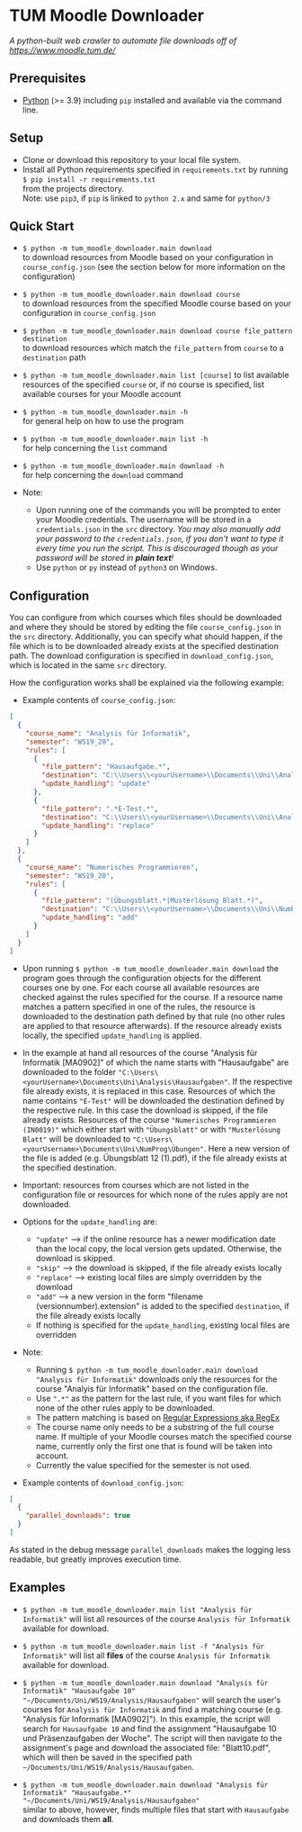 # TUM Moodle Downloader

*A python-built web crawler to automate file downloads off of
https://www.moodle.tum.de/*

Prerequisites
---

* [Python](https://www.python.org/) (>= 3.9) including `pip` installed and available via the command line.

Setup
---

* Clone or download this repository to your local file system.
* Install all Python requirements specified in `requirements.txt` by running  
  `$ pip install -r requirements.txt`  
  from the projects directory.  
  Note: use `pip3`, if `pip` is linked to `python 2.x`
  and same for `python/3`

Quick Start
---
* `$ python -m tum_moodle_downloader.main download`  
to download resources from Moodle based on 
your configuration in `course_config.json` 
(see the section below for more information on the configuration)


* `$ python -m tum_moodle_downloader.main download course`  
to download resources from the specified Moodle course based on 
your configuration in `course_config.json`


* `$ python -m tum_moodle_downloader.main download course file_pattern destination`  
to
download resources which match the `file_pattern` from `course` to a `destination` path


* `$ python -m tum_moodle_downloader.main list [course]`
to list available resources of the specified `course` or, if no course is specified, list available courses for your
Moodle account


* `$ python -m tum_moodle_downloader.main -h`  
for general help on how to use the program


* `$ python -m tum_moodle_downloader.main list -h`  
for help concerning the `list` command


* `$ python -m tum_moodle_downloader.main download -h`  
for help concerning the `download` command


* Note:
    * Upon running one of the commands you will be prompted to enter your Moodle credentials.
    The username will be stored in a `credentials.json` in the `src` directory.
    _You may also manually add your password to the `credentials.json`, 
    if you don't want to type it every time you run the script.
    This is discouraged though as your password will be stored in **plain text**!_
    * Use `python` or `py` instead of `python3` on Windows.

Configuration
---
You can configure from which courses which files should be downloaded and
where they should be stored by editing the file `course_config.json` in the `src` directory. Additionally, you can
specify what should happen, if the file which is to be downloaded already exists at the specified destination path.
The download configuration is specified in `download_config.json`, which is located in the same `src` directory.

How the configuration works shall be explained via the following example:
* Example contents of `course_config.json`:
```json
[
  {
    "course_name": "Analysis für Informatik",
    "semester": "WS19_20",
    "rules": [
      {
        "file_pattern": "Hausaufgabe.*",
        "destination": "C:\\Users\\<yourUsername>\\Documents\\Uni\\Analysis\\Hausaufgaben",
        "update_handling": "update"
      },
      {
        "file_pattern": ".*E-Test.*",
        "destination": "C:\\Users\\<yourUsername>\\Documents\\Uni\\Analysis\\E-Tests",
        "update_handling": "replace"
      }
    ]
  },
  {
    "course_name": "Numerisches Programmieren",
    "semester": "WS19_20",
    "rules": [
      {
        "file_pattern": "(Übungsblatt.*|Musterlösung Blatt.*)",
        "destination": "C:\\Users\\<yourUsername>\\Documents\\Uni\\NumProg\\Übungen\\",
        "update_handling": "add"
      }
    ]
  }
]
```

* Upon running `$ python -m tum_moodle_downloader.main download` the program goes through the configuration objects for the different
  courses one by one. For each course all available resources are checked against the rules specified for the course. If
  a resource name matches a pattern specified in one of the rules, the resource is downloaded to the destination path
  defined by that rule (no other rules are applied to that resource afterwards). If the resource already exists locally,
  the specified `update_handling` is applied.
* In the example at hand all resources of the course "Analysis für Informatik [MA0902]" of which the name starts with
  "Hausaufgabe" are downloaded to the folder `"C:\Users\<yourUsername>\Documents\Uni\Analysis\Hausaufgaben"`. If the
  respective file already exists, it is replaced in this case. Resources of which the name contains `"E-Test"` will be
  downloaded the destination defined by the respective rule. In this case the download is skipped, if the file already
  exists. Resources of the course `"Numerisches Programmieren (IN0019)"` which either start with `"Übungsblatt"`
  or with `"Musterlösung Blatt"` will be downloaded to `"C:\Users\<yourUsername>\Documents\Uni\NumProg\Übungen"`. Here a
  new version of the file is added (e.g. Übungsblatt 12 (1).pdf), if the file already exists at the specified
  destination.
* Important: resources from courses which are not listed in the configuration file or resources for which none of the
  rules apply are not downloaded.
* Options for the `update_handling` are:
    * `"update"` --> if the online resource has a newer modification date than the local copy, the local version gets updated. Otherwise, the download is skipped.
    * `"skip"` --> the download is skipped, if the file already exists locally
    * `"replace"` --> existing local files are simply overridden by the download
    * `"add"` --> a new version in the form "filename (versionnumber).extension" is added to the
          specified `destination`, if the file already exists locally
    * If nothing is specified for the `update_handling`, existing local files are overridden
* Note:
    * Running `$ python -m tum_moodle_downloader.main download "Analysis für Informatik"` downloads only the resources for the course
      "Analyis für Informatik" based on the configuration file.
    * Use `".*"` as the pattern for the last rule, if you want files for which none of the other rules apply to be
      downloaded.
    * The pattern matching is based on [Regular Expressions aka RegEx](https://en.wikipedia.org/wiki/Regular_expression)
    * The course name only needs to be a substring of the full course name. If multiple of your Moodle courses match the
      specified course name, currently only the first one that is found will be taken into account.
    * Currently the value specified for the semester is not used.


* Example contents of `download_config.json`:
```json
[
  {
    "parallel_downloads": true
  }
]
```
As stated in the debug message `parallel_downloads` makes the logging less readable, but greatly improves execution time.


Examples
---

* `$ python -m tum_moodle_downloader.main list "Analysis für Informatik"`
  will list all resources of the course `Analysis für Informatik` available for download.
* `$ python -m tum_moodle_downloader.main list -f "Analysis für Informatik"`
  will list all **files** of the course `Analysis für Informatik` available for download.

* `$ python -m tum_moodle_downloader.main download "Analysis für Informatik" "Hausaufgabe 10" "~/Documents/Uni/WS19/Analysis/Hausaufgaben"`
  will search the user's courses for `Analysis für Informatik`
  and find a matching course (e.g. "Analysis für Informatik [MA0902]"). In this example, the script will search
  for `Hausaufgabe 10` and find the assignment "Hausaufgabe 10 und Präsenzaufgaben der Woche". The script will then
  navigate to the assignment's page and download the associated file: "Blatt10.pdf", which will then be saved in the
  specified path `~/Documents/Uni/WS19/Analysis/Hausaufgaben`.

* `$ python -m tum_moodle_downloader.main download "Analysis für Informatik" "Hausaufgabe.*" "~/Documents/Uni/WS19/Analysis/Hausaufgaben"`  
  similar to above, however, finds multiple files that start with `Hausaufgabe` and downloads them **all**.
